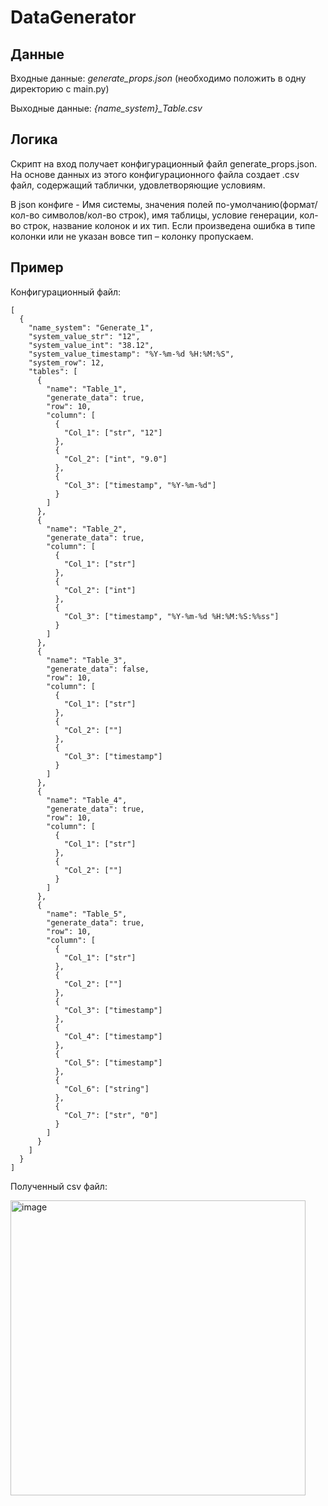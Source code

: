 # DataGenerator


## Данные

Входные данные: _generate_props.json_ (необходимо положить в одну директорию с main.py)

Выходные данные: _{name_system}\_Table.csv_


## Логика

Скрипт на вход получает конфигурационный файл generate_props.json. На основе данных из этого конфигурационного файла создает .csv файл, содержащий таблички, удовлетворяющие условиям.

В json конфиге - Имя системы, значения полей по-умолчанию(формат/кол-во символов/кол-во строк), имя таблицы, условие генерации, кол-во строк, название колонок и их тип. Если произведена ошибка в типе колонки или не указан вовсе тип – колонку пропускаем.



## Пример

Конфигурационный файл:

```
[
  {
    "name_system": "Generate_1",
    "system_value_str": "12",
    "system_value_int": "38.12",
    "system_value_timestamp": "%Y-%m-%d %H:%M:%S",
    "system_row": 12,
    "tables": [
      {
        "name": "Table_1",
        "generate_data": true,
        "row": 10,
        "column": [
          {
            "Col_1": ["str", "12"]
          },
          {
            "Col_2": ["int", "9.0"]
          },
          {
            "Col_3": ["timestamp", "%Y-%m-%d"]
          }
        ]
      },
      {
        "name": "Table_2",
        "generate_data": true,
        "column": [
          {
            "Col_1": ["str"]
          },
          {
            "Col_2": ["int"]
          },
          {
            "Col_3": ["timestamp", "%Y-%m-%d %H:%M:%S:%%ss"]
          }
        ]
      },
      {
        "name": "Table_3",
        "generate_data": false,
        "row": 10,
        "column": [
          {
            "Col_1": ["str"]
          },
          {
            "Col_2": [""]
          },
          {
            "Col_3": ["timestamp"]
          }
        ]
      },
      {
        "name": "Table_4",
        "generate_data": true,
        "row": 10,
        "column": [
          {
            "Col_1": ["str"]
          },
          {
            "Col_2": [""]
          }
        ]
      },
      {
        "name": "Table_5",
        "generate_data": true,
        "row": 10,
        "column": [
          {
            "Col_1": ["str"]
          },
          {
            "Col_2": [""]
          },
          {
            "Col_3": ["timestamp"]
          },
          {
            "Col_4": ["timestamp"]
          },
          {
            "Col_5": ["timestamp"]
          },
          {
            "Col_6": ["string"]
          },
          {
            "Col_7": ["str", "0"]
          }
        ]
      }
    ]
  }
]
```


Полученный csv файл:

<img width="472" alt="image" src="https://user-images.githubusercontent.com/65617360/162840213-12b67bb2-e47d-4bab-8d1d-ea0f4da97746.png">

